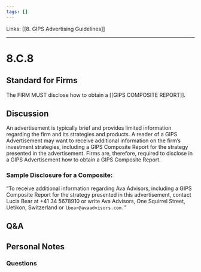 ```yaml
---
tags: []
---
```

Links: [[8. GIPS Advertising Guidelines]]
___
# 8.C.8
## Standard for Firms
The FIRM MUST disclose how to obtain a [[GIPS COMPOSITE REPORT]].
## Discussion
An advertisement is typically brief and provides limited information regarding the firm and its strategies and products. A reader of a GIPS Advertisement may want to receive additional information on the firm’s investment strategies, including a GIPS Composite Report for the strategy presented in the advertisement. Firms are, therefore, required to disclose in a GIPS Advertisement how to obtain a GIPS Composite Report.
### Sample Disclosure for a Composite:
“To receive additional information regarding Ava Advisors, including a GIPS Composite Report for the strategy presented in this advertisement, contact Lucia Bear at +41 34 5678910 or write Ava Advisors, One Squirrel Street, Uetikon, Switzerland or `lbear@avaadvisors.com.`”
## Q&A

## Personal Notes

### Questions